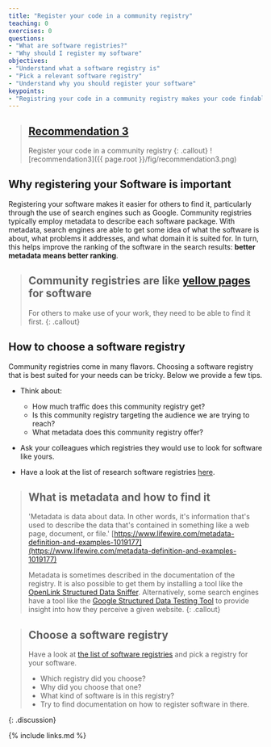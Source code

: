 ```yaml
---
title: "Register your code in a community registry"
teaching: 0
exercises: 0
questions:
- "What are software registries?"
- "Why should I register my software"
objectives:
- "Understand what a software registry is"
- "Pick a relevant software registry"
- "Understand why you should register your software"
keypoints:
- "Registring your code in a community registry makes your code findable for others."
---
```


> ## [Recommendation 3](https://fair-software.eu/recommendations/registry)
>
> Register your code in a community registry
{: .callout}
![recommendation3]({{ page.root }}/fig/recommendation3.png)

## Why registering your Software is important

Registering your software makes it easier for others to find it,
particularly through the use of search engines such as Google.
Community registries typically employ metadata to describe each software package.
With metadata, search engines are able to get some idea of
what the software is about, what problems it addresses, and what domain it is suited for.
In turn, this helps improve the ranking of the software in the search results:
**better metadata means better ranking**.

> ## Community registries are like [yellow pages](https://www.yellowpages.com/) for software
>
> For others to make use of your work, they need to be able to find it first.
{: .callout}

## How to choose a software registry

Community registries come in many flavors.
Choosing a software registry that is best suited for your needs can be tricky.
Below we provide a few tips.

- Think about:

  - How much traffic does this community registry get?
  - Is this community registry targeting the audience we are trying to reach?
  - What metadata does this community registry offer?
- Ask your colleagues which registries they would use to look for software like yours.
- Have a look at the list of research software registries [here](https://github.com/NLeSC/awesome-research-software-registries#awesome-research-software-registries-).

> ## What is metadata and how to find it
>
> 'Metadata is data about data. In other words, it's information that's
> used to describe the data that's contained in something like a web page,
> document, or file.'
> [https://www.lifewire.com/metadata-definition-and-examples-1019177](https://www.lifewire.com/metadata-definition-and-examples-1019177)
>
> Metadata is sometimes described in the documentation of the registry.
> It is also possible to get them by installing a tool like the
> [OpenLink Structured Data Sniffer](http://osds.openlinksw.com/).
> Alternatively, some search engines have a tool like the
> [Google Structured Data Testing Tool](https://search.google.com/structured-data/testing-tool)
> to provide insight into how they perceive a given website.
{: .callout}

> ## Choose a software registry
>
> Have a look at [the list of software registries](https://github.com/NLeSC/awesome-research-software-registries#awesome-research-software-registries-)
> and pick a registry for your software.
>
> - Which registry did you choose?
> - Why did you choose that one?
> - What kind of software is in this registry?
> - Try to find documentation on how to register software in there.
>
{: .discussion}

{% include links.md %}
